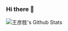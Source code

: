 ### Hi there 👋

<!--
**wangys512/wangys512** is a ✨ _special_ ✨ repository because its `README.md` (this file) appears on your GitHub profile.

Here are some ideas to get you started:

- 🔭 I’m currently working on ...
- 🌱 I’m currently learning ...
- 👯 I’m looking to collaborate on ...
- 🤔 I’m looking for help with ...
- 💬 Ask me about ...
- 📫 How to reach me: ...
- 😄 Pronouns: ...
- ⚡ Fun fact: ...
-->

![王彦胜's Github Stats](https://github-readme-stats.vercel.app/api?username=wangys512&show_icons=true&title_color=fff&icon_color=79ff97&text_color=9f9f9f&bg_color=151515)
